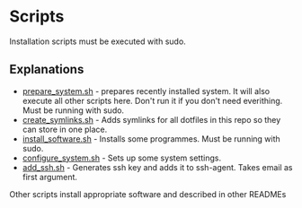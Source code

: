 # Scripts

Installation scripts must be executed with sudo.

## Explanations

- [prepare_system.sh](prepare_system.sh) - prepares recently installed system. It will also execute all other scripts here. Don't run it if you don't need everithing. Must be running with sudo.
- [create_symlinks.sh](create_symlinks.sh) - Adds symlinks for all dotfiles in this repo so they can store in one place.
- [install_software.sh](install_software.sh) - Installs some programmes. Must be running with sudo.
- [configure_system.sh](configure_system.sh) - Sets up some system settings.
- [add_ssh.sh](add_ssh.sh) - Generates ssh key and adds it to ssh-agent. Takes email as first argument.

Other scripts install appropriate software and described in other READMEs
